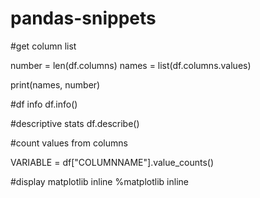 # pandas-snippets

#get column list

number = len(df.columns)
names = list(df.columns.values)

print(names, number)

#df info
df.info()

#descriptive stats
df.describe()

#count values from columns

VARIABLE = df["COLUMNNAME"].value_counts()

#display matplotlib inline
%matplotlib inline 
